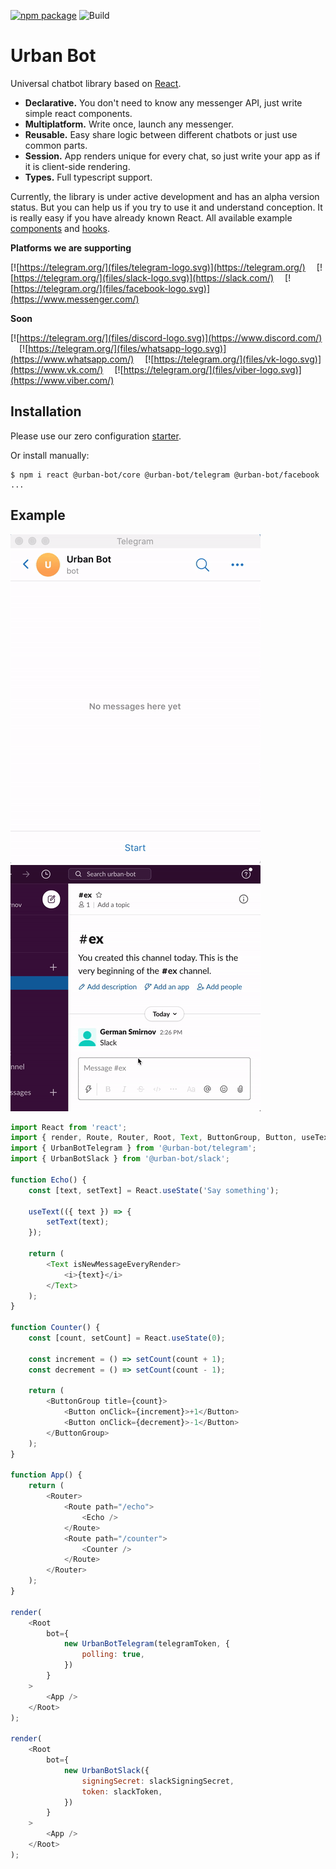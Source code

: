 [![npm package](https://img.shields.io/npm/v/@urban-bot/core?logo=npm&style=flat-square)](https://www.npmjs.com/package/@urban-bot/core)
![Build](https://github.com/urban-bot/urban-bot/workflows/Node.js%20CI/badge.svg)
# Urban Bot

Universal chatbot library based on [React](https://github.com/facebook/react).

* **Declarative.** You don't need to know any messenger API, just write simple react components.
* **Multiplatform.** Write once, launch any messenger.
* **Reusable.** Easy share logic between different chatbots or just use common parts.
* **Session.** App renders unique for every chat, so just write your app as if it is client-side rendering.
* **Types.** Full typescript support.

Currently, the library is under active development and has an alpha version status. But you can help us if you try to use it and understand conception. It is really easy if you have already known React. All available example [components](https://github.com/urban-bot/urban-bot/tree/master/examples/base/src) and [hooks](https://github.com/urban-bot/urban-bot/blob/master/examples/base/src/Hooks.tsx).

**Platforms we are supporting**

[![https://telegram.org/](files/telegram-logo.svg)](https://telegram.org/)
 [![https://telegram.org/](files/slack-logo.svg)](https://slack.com/)
 [![https://telegram.org/](files/facebook-logo.svg)](https://www.messenger.com/)
 
 
**Soon**

[![https://telegram.org/](files/discord-logo.svg)](https://www.discord.com/)
 [![https://telegram.org/](files/whatsapp-logo.svg)](https://www.whatsapp.com/)
 [![https://telegram.org/](files/vk-logo.svg)](https://www.vk.com/)
 [![https://telegram.org/](files/viber-logo.svg)](https://www.viber.com/)

## Installation
Please use our zero configuration [starter](https://github.com/urban-bot/urban-bot-starter).

Or install manually:
```
$ npm i react @urban-bot/core @urban-bot/telegram @urban-bot/facebook ...
```

## Example
![](files/telegram-gif.gif)
![](files/slack-gif.gif)
```javascript
import React from 'react';
import { render, Route, Router, Root, Text, ButtonGroup, Button, useText } from '@urban-bot/core';
import { UrbanBotTelegram } from '@urban-bot/telegram';
import { UrbanBotSlack } from '@urban-bot/slack';

function Echo() {
    const [text, setText] = React.useState('Say something');

    useText(({ text }) => {
        setText(text);
    });

    return (
        <Text isNewMessageEveryRender>
            <i>{text}</i>
        </Text>
    );
}

function Counter() {
    const [count, setCount] = React.useState(0);

    const increment = () => setCount(count + 1);
    const decrement = () => setCount(count - 1);

    return (
        <ButtonGroup title={count}>
            <Button onClick={increment}>+1</Button>
            <Button onClick={decrement}>-1</Button>
        </ButtonGroup>
    );
}

function App() {
    return (
        <Router>
            <Route path="/echo">
                <Echo />
            </Route>
            <Route path="/counter">
                <Counter />
            </Route>
        </Router>
    );
}

render(
    <Root
        bot={
            new UrbanBotTelegram(telegramToken, {
                polling: true,
            })
        }
    >
        <App />
    </Root>
);

render(
    <Root
        bot={
            new UrbanBotSlack({
                signingSecret: slackSigningSecret,
                token: slackToken,
            })
        }
    >
        <App />
    </Root>
);
```
